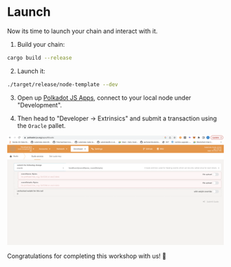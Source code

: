 # Launch

Now its time to launch your chain and interact with it.

1. Build your chain:

```bash
cargo build --release
```

2. Launch it:

```bash
./target/release/node-template --dev
```

3. Open up [Polkadot JS Apps](https://polkadot.js.org/apps/?rpc=ws%3A%2F%2F127.0.0.1%3A9944#/explorer), connect to your local node under "Development".

4. Then head to "Developer -> Extrinsics" and submit a transaction using the `Oracle` pallet.

<!-- slide:break -->

![Polkadot JS Apps](../assets/polkadot-apps.png)



Congratulations for completing this workshop with us! 🥳

